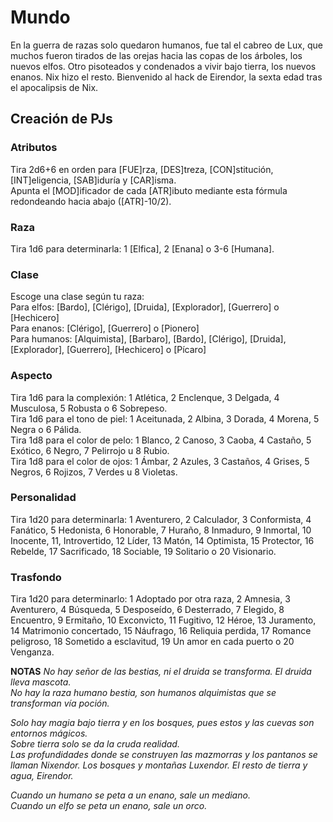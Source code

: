 
# Mundo
En la guerra de razas solo quedaron humanos, fue tal el cabreo de Lux, que muchos fueron tirados de las orejas hacia las copas de los árboles, los nuevos elfos. Otro pisoteados y condenados a vivir bajo tierra, los nuevos enanos. Nix hizo el resto. 
Bienvenido al hack de Eirendor, la sexta edad tras el apocalipsis de Nix.

## Creación de PJs
### Atributos
Tira 2d6+6 en orden para [FUE]rza, [DES]treza, [CON]stitución, [INT]eligencia, [SAB]iduría y [CAR]isma.  
Apunta el [MOD]ificador de cada [ATR]ibuto mediante esta fórmula redondeando hacia abajo ([ATR]-10/2).

### Raza
Tira 1d6 para determinarla: 1 [Elfica], 2 [Enana] o 3-6 [Humana].

### Clase
Escoge una clase según tu raza:  
Para elfos: [Bardo], [Clérigo], [Druida], [Explorador], [Guerrero] o [Hechicero]  
Para enanos: [Clérigo], [Guerrero] o [Pionero]  
Para humanos: [Alquimista], [Barbaro], [Bardo], [Clérigo], [Druida], [Explorador], [Guerrero], [Hechicero] o [Pícaro]

### Aspecto
Tira 1d6 para la complexión: 1 Atlética, 2 Enclenque, 3 Delgada, 4 Musculosa, 5 Robusta o 6 Sobrepeso.  
Tira 1d6 para el tono de piel: 1 Aceitunada, 2 Albina, 3 Dorada, 4 Morena, 5 Negra o 6 Pálida.  
Tira 1d8 para el color de pelo: 1 Blanco, 2 Canoso, 3 Caoba, 4 Castaño, 5 Exótico, 6 Negro, 7 Pelirrojo u 8 Rubio.  
Tira 1d8 para el color de ojos: 1 Ámbar, 2 Azules, 3 Castaños, 4 Grises, 5 Negros, 6 Rojizos, 7 Verdes u 8 Violetas.

### Personalidad
Tira 1d20 para determinarla: 1 Aventurero, 2 Calculador, 3 Conformista, 4 Fanático, 5 Hedonista, 6 Honorable, 7 Huraño, 8 Inmaduro, 9 Inmortal, 10 Inocente, 11, Introvertido, 12 Líder, 13 Matón, 14 Optimista, 15 Protector, 16 Rebelde, 17 Sacrificado, 18 Sociable, 19 Solitario o 20 Visionario.

### Trasfondo
Tira 1d20 para determinarlo: 1 Adoptado por otra raza, 2 Amnesia, 3 Aventurero, 4 Búsqueda, 5 Desposeído, 6 Desterrado, 7 Elegido, 8 Encuentro, 9 Ermitaño, 10 Exconvicto, 11 Fugitivo, 12 Héroe, 13 Juramento, 14 Matrimonio concertado, 15 Náufrago, 16 Reliquia perdida, 17 Romance peligroso, 18 Sometido a esclavitud, 19 Un amor en cada puerto o 20 Venganza.<columna>

**NOTAS** 
*No hay señor de las bestias, ni el druida se transforma. El druida lleva mascota.  
No hay la raza humano bestia, son humanos alquimistas que se transforman vía poción.*

*Solo hay magia bajo tierra y en los bosques, pues estos y las cuevas son entornos mágicos.  
Sobre tierra solo se da la cruda realidad.  
Las profundidades donde se construyen las mazmorras y los pantanos se llaman Nixendor.   Los bosques y montañas Luxendor. El resto de tierra y agua, Eirendor.*

*Cuando un humano se peta a un enano, sale un mediano.  
Cuando un elfo se peta un enano, sale un orco.*
